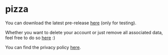 # pizza

You can download the latest pre-release [here](https://github.com/wanjawischmeier/pizza-flizza/releases/download/v0.4.3/pizza_v0.4.3.apk) (only for testing).


Whether you want to delete your account or just remove all associated data, feel free to do so [here](https://wanjawischmeier.github.io/pizza-flizza/pages/account-management) :)

You can find the privacy policy [here](https://wanjawischmeier.github.io/pizza-flizza/pages/privacy-policy/de).

